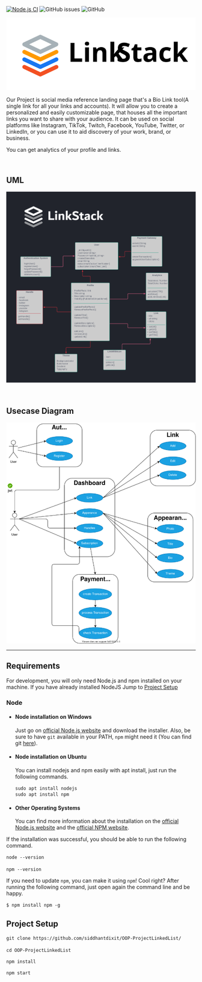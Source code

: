 [![Node.js CI](https://github.com/siddhantdixit/OOP-ProjectLinkedList/actions/workflows/node.js.yml/badge.svg)](https://github.com/siddhantdixit/OOP-ProjectLinkedList/actions/workflows/node.js.yml)
![GitHub issues](https://img.shields.io/github/issues/siddhantdixit/OOP-ProjectLinkedList)
![GitHub](https://img.shields.io/github/license/siddhantdixit/OOP-ProjectLinkedList)

<p align="center">
  <a href="http://project-linkedlist.herokuapp.com/">
    <img
      alt="Link List"
      src="docs/logos/colored_vector.svg"
      width="600"
    />
  </a>
</p>


Our Project is social media reference landing page that's a Bio Link tool(A single link for all your links and accounts). It will allow you to create a personalized and easily customizable page, that houses all the important links you want to share with your audience. It can be used on social platforms like Instagram, TikTok, Twitch, Facebook, YouTube, Twitter, or LinkedIn, or you can use it to aid discovery of your work, brand, or business.

You can get analytics of your profile and links.

<br>

## UML

<p align="center">
    <img
      alt="Link List"
      src="docs/diagrams/UML Diagram.png"
    />
</p>


<br>

## Usecase Diagram

<p align="center">
    <img
      alt="Link List"
      src="docs/diagrams/usecase.svg"
    />
</p>




---
## Requirements

For development, you will only need Node.js and npm installed on your machine.
If you have already installed NodeJS Jump to [Project Setup](#project-setup)

### Node
- #### Node installation on Windows

  Just go on [official Node.js website](https://nodejs.org/) and download the installer.
Also, be sure to have `git` available in your PATH, `npm` might need it (You can find git [here](https://git-scm.com/)).

- #### Node installation on Ubuntu

  You can install nodejs and npm easily with apt install, just run the following commands.

      sudo apt install nodejs
      sudo apt install npm

- #### Other Operating Systems
  You can find more information about the installation on the [official Node.js website](https://nodejs.org/) and the [official NPM website](https://npmjs.org/).

If the installation was successful, you should be able to run the following command.

    node --version

    npm --version

If you need to update `npm`, you can make it using `npm`! Cool right? After running the following command, just open again the command line and be happy.

    $ npm install npm -g


## Project Setup

```
git clone https://github.com/siddhantdixit/OOP-ProjectLinkedList/

cd OOP-ProjectLinkedList
```

```
npm install
```

```
npm start
```
